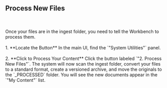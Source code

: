 ## Process New Files
<br>
<br>
Once your files are in the ingest folder, you need to tell the Workbench to process them.
<br>
<br>
1.  **Locate the Button**
    In the main UI, find the `"System Utilities"` panel.
<br>
<br>
2.  **Click to Process Your Content**
    Click the button labeled `"2. Process New Files"`. The system will now scan the ingest folder, convert your files to a standard format, create a versioned archive, and move the originals to the `_PROCESSED` folder. You will see the new documents appear in the `"My Content"` list.